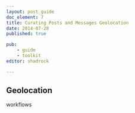 ```yaml
---
layout: post_guide
doc_element: 7
title: Curating Posts and Messages Geolocation
date: 2014-07-20
published: true

pub: 
	- guide
	- toolkit
editor: shadrock

---
```


## Geolocation

workflows


